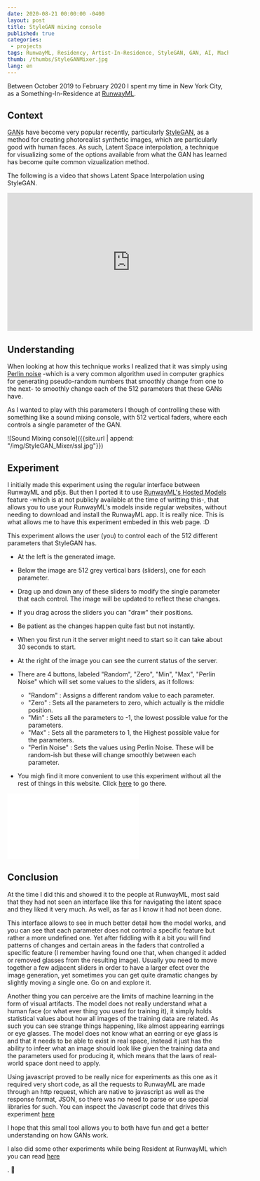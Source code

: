 ```yaml
---
date: 2020-08-21 00:00:00 -0400
layout: post
title: StyleGAN mixing console
published: true
categories:
 - projects
tags: RunwayML, Residency, Artist-In-Residence, StyleGAN, GAN, AI, Machine Larning
thumb: /thumbs/StyleGANMixer.jpg
lang: en
---
```


Between October 2019 to February 2020 I spent my time in New York City, as a Something-In-Residence at [RunwayML](https://runwayml.com/). 


## Context

[GAN](https://en.wikipedia.org/wiki/Generative_adversarial_network)s have become very popular recently, particularly [StyleGAN](https://en.wikipedia.org/wiki/StyleGAN), as a method for creating photorealist synthetic images, which are particularly good with human faces. As such, Latent Space interpolation, a technique for visualizing some of the options available from what the GAN has learned has become quite common vizualization method.

The following is a video that shows Latent Space Interpolation using StyleGAN.


<iframe width="560" height="315" src="https://www.youtube.com/embed/djsEKYuiRFE" frameborder="0" allow="accelerometer; autoplay; encrypted-media; gyroscope; picture-in-picture" allowfullscreen></iframe>



## Understanding

When looking at how this technique works I realized that it was simply using [Perlin noise](https://en.wikipedia.org/wiki/Perlin_noise) -which is a very common algorithm used in computer graphics for generating pseudo-random numbers that smoothly change from one to the next- to smoothly change each of the 512 parameters that these GANs have. 

As I wanted to play with this parameters I though of  controlling these with something like a sound mixing console, with 512 vertical faders, where each controls a single parameter of the GAN.

![Sound Mixing console]({{site.url | append: "/img/StyleGAN_Mixer/ssl.jpg"}})

## Experiment

I initially made this experiment using the regular interface between RunwayML and p5js. But then I ported it to use [RunwayML's Hosted Models](https://runwayml.com/web/) feature -which is at not publicly available at the time of writting this-, that allows you to use your RunwayML's models inside regular websites, without needing to download and install the RunwayML app. It is really nice. This is what allows me to have this experiment embeded in this web page. :D

This experiment allows the user (you) to control each of the 512 different parameters that StyleGAN has.

* At the left is the generated image. 
* Below the image are 512 grey vertical bars (sliders), one for each parameter. 
* Drag up and down any of these sliders to modify the single parameter that each control. 
The image will be updated to reflect these changes. 

* If you drag across the sliders you can "draw" their positions.

* Be patient as the changes happen quite fast but not instantly.
* When you first run it the server might need to start so it can take about 30 seconds to start.
* At the right of the image you can see the current status of the server.
* There are 4 buttons, labeled "Random", "Zero", "Min", "Max", "Perlin Noise" which will set some values to the sliders, as it follows:
	* "Random" : Assigns a different random value to each parameter.
	* "Zero" : Sets all the parameters to zero, which actually is the middle position.
	* "Min"  : Sets all the parameters to -1, the lowest possible value for the parameters.
	* "Max"  : Sets all the parameters to 1, the Highest possible value for the parameters.
	* "Perlin Noise" : Sets the values using Perlin Noise. These will be random-ish but these will change smoothly between each parameter.
 * You migh find it more convenient to use this experiment without all the rest of things in this website. Click [here](/styleGAN_Mixer.html) to go there.



<div class="inlinestyleGAN">
<iframe class="inlinevideo-iframe" src="{{site.url | append: '/styleGAN_Mixer.html'}}" frameborder="0" scrolling="no"></iframe>
</div>



## Conclusion

At the time I did this and showed it to the people at RunwayML, most said that they had not seen an interface like this for navigating the latent space and they liked it very much.
As well, as far as I know it had not been done. 

This interface allows to see in much better detail how the model works, and you can see that each parameter does not control a specific feature but rather a more undefined one. Yet after fiddling with it a bit you will find patterns of changes and certain areas  in the faders that controlled a specific feature (I remember having found one that, when changed it added or removed glasses from the resulting image). Usually you need to move together a few adjacent sliders in order to have a larger efect over the image generation, yet sometimes you can get quite dramatic changes by slightly moving a single one. Go on and explore it.

Another thing you can perceive are the limits of machine learning in the form of visual artifacts. The model does not really understand what a human face (or what ever thing you used for training it), it simply holds statistical values about how all images of the training data are related. As such you can see strange things happening, like almost appearing earrings or eye glasses. The model does not know what an earring or eye glass is and that it needs to be able to exist in real space, instead it just has the ability to infeer what an image should look like given the training data and the parameters used for producing it, which means that the laws of real-world space dont need to apply.

Using javascript proved to be really nice for experiments as this one as it required very short code, as all the requests to RunwayML are made through an http request, which are native to javascript as well as the response format, JSON, so there was no need to parse or use special libraries for such. You can inspect the Javascript code that drives this experiment [here](/stylegan-transition.js)
 
I hope that this small tool allows you to both have fun and get a better understanding on how GANs work.

I also did some other experiments while being Resident at RunwayML which you can read [here](https://roymacdonald.github.io//projects/2020/08/19/How_NOT_to_train_your_GAN.html)

. 🙂 


